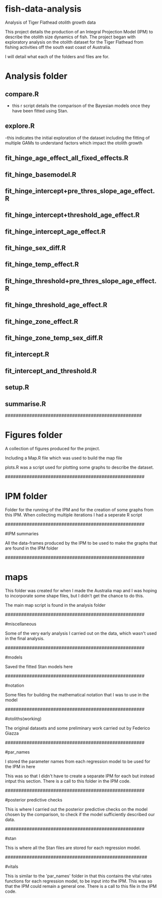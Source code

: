 # fish-data-analysis
Analysis of Tiger Flathead otolith growth data

This project details the production of an Integral Projection Model (IPM) to describe the otolith size dynamics of fish.
The project began with exploratory analysis on the otolith dataset for the Tiger Flathead from fishing activities off the south
east coast of Australia.

I will detail what each of the folders and files are for.

# Analysis folder

## compare.R 
- this r script details the comparison of the Bayesian models once they have been fitted using Stan.

## explore.R 
-this indicates the initial exploration of the dataset including the fitting of multiple GAMs to understand factors
which impact the otolith growth

## fit_hinge_age_effect_all_fixed_effects.R

## fit_hinge_basemodel.R

## fit_hinge_intercept+pre_thres_slope_age_effect.R

## fit_hinge_intercept+threshold_age_effect.R

## fit_hinge_intercept_age_effect.R

## fit_hinge_sex_diff.R

## fit_hinge_temp_effect.R

## fit_hinge_threshold+pre_thres_slope_age_effect.R

## fit_hinge_threshold_age_effect.R

## fit_hinge_zone_effect.R

## fit_hinge_zone_temp_sex_diff.R

## fit_intercept.R

## fit_intercept_and_threshold.R

## setup.R

## summarise.R

###################################################

# Figures folder 

A collection of figures produced for the project.

Including a Map.R file which was used to build the map file

plots.R was a script used for plotting some graphs to describe the dataset.

####################################################

# IPM folder

Folder for the running of the IPM and for the creation of some graphs from this IPM.
When collecting multiple iterations I had a seperate R script

####################################################

#IPM summaries

All the data-frames produced by the IPM to be used to make the graphs that
are found in the IPM folder

####################################################

# maps

This folder was created for when I made the Australia map and I was hoping to incorporate some shape files,
but I didn't get the chance to do this.

The main map script is found in the analysis folder

####################################################

#miscellaneous 

Some of the very early analysis I carried out on the data, which wasn't used in the final analysis.

####################################################

#models

Saved the fitted Stan models here

####################################################

#notation

Some files for building the mathematical notation that I was to use in the model

####################################################

#otoliths(working)

The original datasets and some preliminary work carried out by Federico Giazza

####################################################

#par_names

I stored the parameter names from each regression model to be used for the IPM in here

This was so that I didn't have to create a separate IPM for each but instead intput this section.
There is a call to this folder in the IPM code.

####################################################

#posterior predictive checks

This is where I carried out the posterior predictive checks on the model chosen by the comparison, to check
if the model sufficiently described our data.

####################################################

#stan

This is where all the Stan files are stored for each regression model.

#####################################################

#vitals

This is similar to the 'par_names' folder in that this contains the vital rates functions for each regression model,
to be input into the IPM. This was so that the IPM could remain a general one. There is a call to this file 
in the IPM code.
